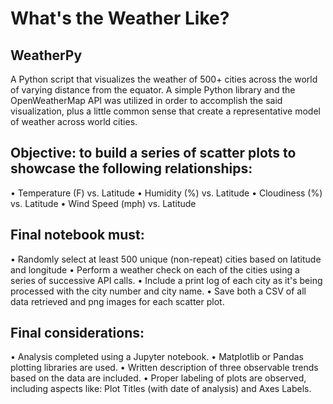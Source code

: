 # What's the Weather Like?

## WeatherPy
A Python script that visualizes the weather of 500+ cities across the world of varying distance from the equator. A simple Python library and the OpenWeatherMap API was utilized in order to accomplish the said visualization, plus a little common sense that create a representative model of weather across world cities.

## Objective: to build a series of scatter plots to showcase the following relationships:
  •	Temperature (F) vs. Latitude
  •	Humidity (%) vs. Latitude
  •	Cloudiness (%) vs. Latitude
  •	Wind Speed (mph) vs. Latitude

## Final notebook must:
  •	Randomly select at least 500 unique (non-repeat) cities based on latitude and longitude
  •	Perform a weather check on each of the cities using a series of successive API calls.
  •	Include a print log of each city as it's being processed with the city number and city name.
  •	Save both a CSV of all data retrieved and png images for each scatter plot.

## Final considerations:
  •	Analysis completed using a Jupyter notebook.
  •	Matplotlib or Pandas plotting libraries are used.
  •	Written description of three observable trends based on the data are included.
  •	Proper labeling of plots are observed, including aspects like: Plot Titles (with date of analysis) and Axes Labels.
 

